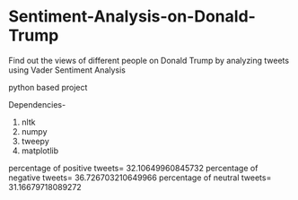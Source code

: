 # Sentiment-Analysis-on-Donald-Trump
Find out the views of different people on Donald Trump by analyzing tweets using Vader Sentiment Analysis

python based project

Dependencies-
1. nltk
2. numpy
3. tweepy
4. matplotlib



percentage of positive tweets= 32.10649960845732
percentage of negative tweets= 36.726703210649966
percentage of neutral tweets= 31.16679718089272
